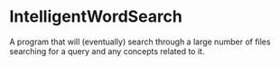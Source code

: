 # IntelligentWordSearch
A program that will (eventually) search through a large number of files searching for a query and any concepts related to it.
